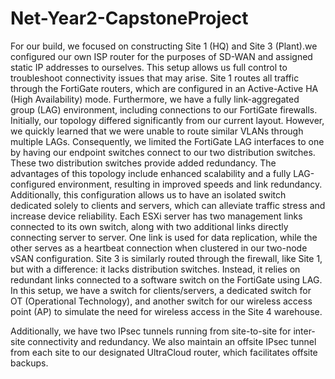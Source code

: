 # Net-Year2-CapstoneProject

For our build, we focused on constructing Site 1 (HQ) and Site 3 (Plant).we configured our own ISP router for the purposes of SD-WAN and assigned static IP addresses to ourselves. This setup allows us full control to troubleshoot connectivity issues that may arise. 
Site 1 routes all traffic through the FortiGate routers, which are configured in an Active-Active HA (High Availability) mode. Furthermore, we have a fully link-aggregated group (LAG) environment, including connections to our FortiGate firewalls. Initially, our topology differed significantly from our current layout. However, we quickly learned that we were unable to route similar VLANs through multiple LAGs. Consequently, we limited the FortiGate LAG interfaces to one by having our endpoint switches connect to our two distribution switches. These two distribution switches provide added redundancy. The advantages of this topology include enhanced scalability and a fully LAG-configured environment, resulting in improved speeds and link redundancy. Additionally, this configuration allows us to have an isolated switch dedicated solely to clients and servers, which can alleviate traffic stress and increase device reliability. 
Each ESXi server has two management links connected to its own switch, along with two additional links directly connecting server to server. One link is used for data replication, while the other serves as a heartbeat connection when clustered in our two-node vSAN configuration. 
Site 3 is similarly routed through the firewall, like Site 1, but with a difference: it lacks distribution switches. Instead, it relies on redundant links connected to a software switch on the FortiGate using LAG. In this setup, we have a switch for clients/servers, a dedicated switch for OT (Operational Technology), and another switch for our wireless access point (AP) to simulate the need for wireless access in the Site 4 warehouse. 

Additionally, we have two IPsec tunnels running from site-to-site for inter-site connectivity and redundancy. We also maintain an offsite IPsec tunnel from each site to our designated UltraCloud router, which facilitates offsite backups. 
